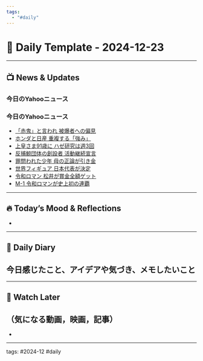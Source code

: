 ```yaml
---
tags:
  - "#daily"
---
```

# 🌟 Daily Template - 2024-12-23 



---

## 📺 News & Updates
### 今日のYahooニュース

### 今日のYahooニュース

- [「赤鬼」と言われ 被爆者への偏見](https://news.yahoo.co.jp/pickup/6523654?source=rss)
- [ホンダと日産 重複する「強み」](https://news.yahoo.co.jp/pickup/6523655?source=rss)
- [上皇さま91歳に ハゼ研究は週3回](https://news.yahoo.co.jp/pickup/6523662?source=rss)
- [反捕鯨団体の創設者 活動継続宣言](https://news.yahoo.co.jp/pickup/6523640?source=rss)
- [罪問われた少年 母の正論が引き金](https://news.yahoo.co.jp/pickup/6523653?source=rss)
- [世界フィギュア 日本代表が決定](https://news.yahoo.co.jp/pickup/6523661?source=rss)
- [令和ロマン 松井が賞金全額ゲット](https://news.yahoo.co.jp/pickup/6523660?source=rss)
- [M-1 令和ロマンが史上初の連覇](https://news.yahoo.co.jp/pickup/6523658?source=rss)



---

## 🔥 Today’s Mood & Reflections
- 


---



## 📖 Daily Diary
**今日感じたこと、アイデアや気づき、メモしたいこと**  
- 

---



## 🎥 Watch Later
（気になる動画，映画，記事）
- 
- 

---

tags: #2024-12 #daily